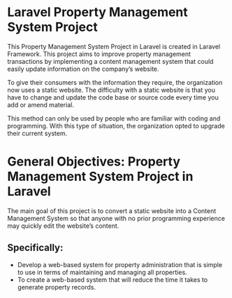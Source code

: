 # Laravel Property Management System Project

This Property Management System Project in Laravel is created in Laravel Framework. This project aims to improve property management transactions by implementing a content management system that could easily update information on the company’s website.

To give their consumers with the information they require, the organization now uses a static website. The difficulty with a static website is that you have to change and update the code base or source code every time you add or amend material.

This method can only be used by people who are familiar with coding and programming. With this type of situation, the organization opted to upgrade their current system.

# General Objectives: Property Management System Project in Laravel
The main goal of this project is to convert a static website into a Content Management System so that anyone with no prior programming experience may quickly edit the website’s content.

## Specifically:
* Develop a web-based system for property administration that is simple to use in terms of maintaining and managing all properties.
* To create a web-based system that will reduce the time it takes to generate property records.
